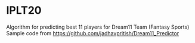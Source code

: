 # IPLT20
Algorithm for predicting best 11 players for Dream11 Team (Fantasy Sports)
Sample code from https://github.com/jadhavpritish/Dream11_Predictor
